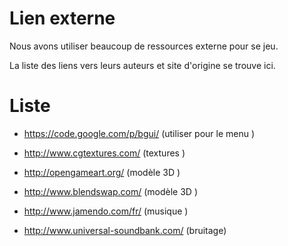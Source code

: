 # Lien externe #

Nous avons utiliser beaucoup de ressources externe pour se jeu.

La liste des liens vers leurs auteurs et site d'origine se trouve ici.


# Liste #

  * https://code.google.com/p/bgui/ (utiliser pour le menu )

  * http://www.cgtextures.com/  (textures )

  * http://opengameart.org/  (modèle 3D )

  * http://www.blendswap.com/  (modèle 3D )

  * http://www.jamendo.com/fr/  (musique )

  * http://www.universal-soundbank.com/ (bruitage)